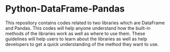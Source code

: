 # Python-DataFrame-Pandas
This repository contains codes related to two libraries which are DataFrame and Pandas. This codes will help anyone understand how the built-in methods of the libraries work as well as where to use them. These guidelines will help users to learn about the libraries as well as help developers to get a quick understanding of the method they want to use.
